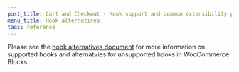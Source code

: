 ```yaml
---
post_title: Cart and Checkout - Hook support and common extensibility paths
menu_title: Hook alternatives
tags: reference
---
```


Please see the [hook alternatives document](https://github.com/woocommerce/woocommerce/tree/trunk/plugins/woocommerce-blocks/docs/third-party-developers/extensibility/hooks/hook-alternatives.md) for more information on supported hooks and alternatvies for unsupported hooks in WooCommerce Blocks.
